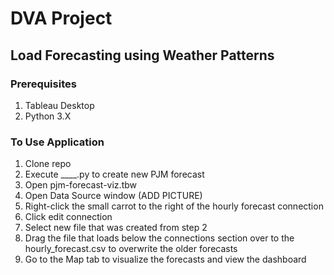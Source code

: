 # DVA Project
## Load Forecasting using Weather Patterns

### Prerequisites
1. Tableau Desktop
2. Python 3.X

### To Use Application
1. Clone repo
2. Execute ____.py to create new PJM forecast
3. Open pjm-forecast-viz.tbw
4. Open Data Source window (ADD PICTURE)
5. Right-click the small carrot to the right of the hourly forecast connection
6. Click edit connection
7. Select new file that was created from step 2
8. Drag the file that loads below the connections section over to the hourly_forecast.csv to overwrite the older forecasts
9. Go to the Map tab to visualize the forecasts and view the dashboard
